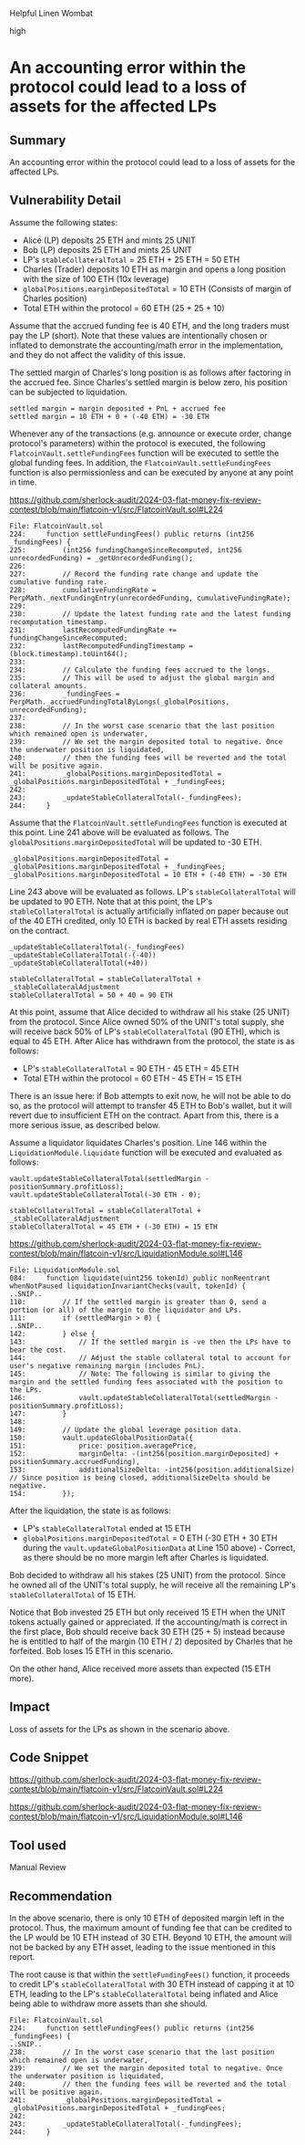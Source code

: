 Helpful Linen Wombat

high

# An accounting error within the protocol could lead to a loss of assets for the affected LPs

## Summary

An accounting error within the protocol could lead to a loss of assets for the affected LPs.

## Vulnerability Detail

Assume the following states:

- Alice (LP) deposits 25 ETH and mints 25 UNIT
- Bob (LP) deposits 25 ETH and mints 25 UNIT
- LP's `stableCollateralTotal` = 25 ETH + 25 ETH = 50 ETH
- Charles (Trader) deposits 10 ETH as margin and opens a long position with the size of 100 ETH (10x leverage)
- `globalPositions.marginDepositedTotal` = 10 ETH (Consists of margin of Charles position)
- Total ETH within the protocol = 60 ETH (25 + 25 + 10)

Assume that the accrued funding fee is 40 ETH, and the long traders must pay the LP (short). Note that these values are intentionally chosen or inflated to demonstrate the accounting/math error in the implementation, and they do not affect the validity of this issue.

The settled margin of Charles's long position is as follows after factoring in the accrued fee. Since Charles's settled margin is below zero, his position can be subjected to liquidation.

```solidity
settled margin = margin deposited + PnL + accrued fee
settled margin = 10 ETH + 0 + (-40 ETH) = -30 ETH
```

Whenever any of the transactions (e.g. announce or execute order, change protocol's parameters) within the protocol is executed, the following `FlatcoinVault.settleFundingFees` function will be executed to settle the global funding fees. In addition, the `FlatcoinVault.settleFundingFees` function is also permissionless and can be executed by anyone at any point in time.

https://github.com/sherlock-audit/2024-03-flat-money-fix-review-contest/blob/main/flatcoin-v1/src/FlatcoinVault.sol#L224

```solidity
File: FlatcoinVault.sol
224:     function settleFundingFees() public returns (int256 _fundingFees) {
225:         (int256 fundingChangeSinceRecomputed, int256 unrecordedFunding) = _getUnrecordedFunding();
226: 
227:         // Record the funding rate change and update the cumulative funding rate.
228:         cumulativeFundingRate = PerpMath._nextFundingEntry(unrecordedFunding, cumulativeFundingRate);
229: 
230:         // Update the latest funding rate and the latest funding recomputation timestamp.
231:         lastRecomputedFundingRate += fundingChangeSinceRecomputed;
232:         lastRecomputedFundingTimestamp = (block.timestamp).toUint64();
233: 
234:         // Calculate the funding fees accrued to the longs.
235:         // This will be used to adjust the global margin and collateral amounts.
236:         _fundingFees = PerpMath._accruedFundingTotalByLongs(_globalPositions, unrecordedFunding);
237: 
238:         // In the worst case scenario that the last position which remained open is underwater,
239:         // We set the margin deposited total to negative. Once the underwater position is liquidated,
240:         // then the funding fees will be reverted and the total will be positive again.
241:         _globalPositions.marginDepositedTotal = _globalPositions.marginDepositedTotal + _fundingFees;
242: 
243:         _updateStableCollateralTotal(-_fundingFees);
244:     }
```

Assume that the `FlatcoinVault.settleFundingFees` function is executed at this point. Line 241 above will be evaluated as follows. The `globalPositions.marginDepositedTotal` will be updated to -30 ETH.

```solidity
_globalPositions.marginDepositedTotal = _globalPositions.marginDepositedTotal + _fundingFees;
_globalPositions.marginDepositedTotal = 10 ETH + (-40 ETH) = -30 ETH
```

Line 243 above will be evaluated as follows. LP's `stableCollateralTotal` will be updated to 90 ETH. Note that at this point, the LP's `stableCollateralTotal` is actually artificially inflated on paper because out of the 40 ETH credited, only 10 ETH is backed by real ETH assets residing on the contract.

```solidity
_updateStableCollateralTotal(-_fundingFees)
_updateStableCollateralTotal(-(-40))
_updateStableCollateralTotal(+40))

stableCollateralTotal = stableCollateralTotal + _stableCollateralAdjustment
stableCollateralTotal = 50 + 40 = 90 ETH
```

At this point, assume that Alice decided to withdraw all his stake (25 UNIT) from the protocol. Since Alice owned 50% of the UNIT's total supply, she will receive back 50% of LP's `stableCollateralTotal` (90 ETH), which is equal to 45 ETH. After Alice has withdrawn from the protocol, the state is as follows:

- LP's `stableCollateralTotal` = 90 ETH - 45 ETH = 45 ETH
- Total ETH within the protocol = 60 ETH - 45 ETH = 15 ETH

There is an issue here: if Bob attempts to exit now, he will not be able to do so, as the protocol will attempt to transfer 45 ETH to Bob's wallet, but it will revert due to insufficient ETH on the contract. Apart from this, there is a more serious issue, as described below.

Assume a liquidator liquidates Charles's position. Line 146 within the `LiquidationModule.liquidate` function will be executed and evaluated as follows:

```solidity
vault.updateStableCollateralTotal(settledMargin - positionSummary.profitLoss);
vault.updateStableCollateralTotal(-30 ETH - 0);

stableCollateralTotal = stableCollateralTotal + _stableCollateralAdjustment
stableCollateralTotal = 45 ETH + (-30 ETH) = 15 ETH
```

https://github.com/sherlock-audit/2024-03-flat-money-fix-review-contest/blob/main/flatcoin-v1/src/LiquidationModule.sol#L146

```solidity
File: LiquidationModule.sol
084:     function liquidate(uint256 tokenId) public nonReentrant whenNotPaused liquidationInvariantChecks(vault, tokenId) {
..SNIP..
110:         // If the settled margin is greater than 0, send a portion (or all) of the margin to the liquidator and LPs.
111:         if (settledMargin > 0) {
..SNIP..
142:         } else {
143:             // If the settled margin is -ve then the LPs have to bear the cost.
144:             // Adjust the stable collateral total to account for user's negative remaining margin (includes PnL).
145:             // Note: The following is similar to giving the margin and the settled funding fees associated with the position to the LPs.
146:             vault.updateStableCollateralTotal(settledMargin - positionSummary.profitLoss);
147:         }
148: 
149:         // Update the global leverage position data.
150:         vault.updateGlobalPositionData({
151:             price: position.averagePrice,
152:             marginDelta: -(int256(position.marginDeposited) + positionSummary.accruedFunding),
153:             additionalSizeDelta: -int256(position.additionalSize) // Since position is being closed, additionalSizeDelta should be negative.
154:         });
```

After the liquidation, the state is as follows:

- LP's `stableCollateralTotal` ended at 15 ETH
- `globalPositions.marginDepositedTotal` = 0 ETH (-30 ETH + 30 ETH during the `vault.updateGlobalPositionData` at Line 150 above) - Correct, as there should be no more margin left after Charles is liquidated.

Bob decided to withdraw all his stakes (25 UNIT) from the protocol. Since he owned all of the UNIT's total supply, he will receive all the remaining LP's `stableCollateralTotal` of 15 ETH.

Notice that Bob invested 25 ETH but only received 15 ETH when the UNIT tokens actually gained or appreciated. If the accounting/math is correct in the first place, Bob should receive back 30 ETH (25 + 5) instead because he is entitled to half of the margin (10 ETH / 2) deposited by Charles that he forfeited. Bob loses 15 ETH in this scenario.

On the other hand, Alice received more assets than expected (15 ETH more).

## Impact

Loss of assets for the LPs as shown in the scenario above.

## Code Snippet

https://github.com/sherlock-audit/2024-03-flat-money-fix-review-contest/blob/main/flatcoin-v1/src/FlatcoinVault.sol#L224

https://github.com/sherlock-audit/2024-03-flat-money-fix-review-contest/blob/main/flatcoin-v1/src/LiquidationModule.sol#L146

## Tool used

Manual Review

## Recommendation

In the above scenario, there is only 10 ETH of deposited margin left in the protocol. Thus, the maximum amount of funding fee that can be credited to the LP would be 10 ETH instead of 30 ETH. Beyond 10 ETH, the amount will not be backed by any ETH asset, leading to the issue mentioned in this report.

The root cause is that within the `settleFundingFees()` function, it proceeds to credit LP's `stableCollateralTotal` with 30 ETH instead of capping it at 10 ETH, leading to the LP's `stableCollateralTotal` being inflated and Alice being able to withdraw more assets than she should.

```solidity
File: FlatcoinVault.sol
224:     function settleFundingFees() public returns (int256 _fundingFees) {
..SNIP..
238:         // In the worst case scenario that the last position which remained open is underwater,
239:         // We set the margin deposited total to negative. Once the underwater position is liquidated,
240:         // then the funding fees will be reverted and the total will be positive again.
241:         _globalPositions.marginDepositedTotal = _globalPositions.marginDepositedTotal + _fundingFees;
242: 
243:         _updateStableCollateralTotal(-_fundingFees);
244:     }
```